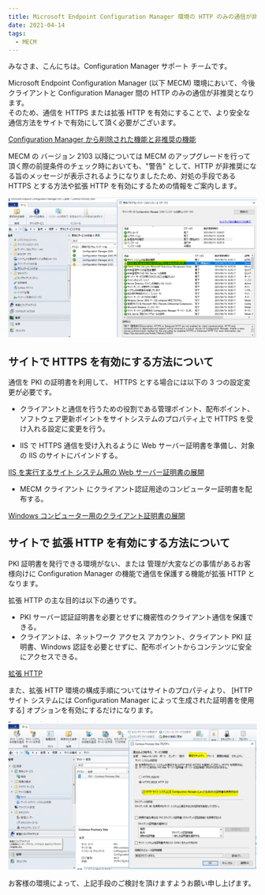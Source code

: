 ```yaml
---
title: Microsoft Endpoint Configuration Manager 環境の HTTP のみの通信が非推奨となります
date: 2021-04-14
tags:
  - MECM
---
```


みなさま、こんにちは。Configuration Manager サポート チームです。

Microsoft Endpoint Configuration Manager (以下 MECM) 環境において、今後クライアントと Configuration Manager 間の HTTP のみの通信が非推奨となります。  
そのため、通信を HTTPS または拡張 HTTP を有効にすることで、より安全な通信方法をサイトで有効にして頂く必要がございます。

[Configuration Manager から削除された機能と非推奨の機能](https://docs.microsoft.com/ja-jp/mem/configmgr/core/plan-design/changes/deprecated/removed-and-deprecated-cmfeatures)

MECM の バージョン 2103 以降については MECM のアップグレードを行って頂く際の前提条件のチェック時においても、"警告" として、HTTP が非推奨になる旨のメッセージが表示されるようになりましたため、対処の手段である HTTPS とする方法や拡張 HTTP を有効にするための情報をご案内します。

![image.png](./20210414_01/1.png)

## サイトで HTTPS を有効にする方法について

通信を PKI の証明書を利用して、 HTTPS とする場合には以下の 3 つの設定変更が必要です。

- クライアントと通信を行うための役割である管理ポイント、配布ポイント、ソフトウェア更新ポイントをサイトシステムのプロパティ上で HTTPS を受け入れる設定に変更を行う。

- IIS で HTTPS 通信を受け入れるように Web サーバー証明書を準備し、対象の IIS のサイトにバインドする。

[IIS を実行するサイト システム用の Web サーバー証明書の展開](https://docs.microsoft.com/ja-jp/mem/configmgr/core/plan-design/network/example-deployment-of-pki-certificates#deploy-the-web-server-certificate-for-site-systems-that-run-iis)

- MECM クライアント にクライアント認証用途のコンピューター証明書を配布する。

[Windows コンピューター用のクライアント証明書の展開](https://docs.microsoft.com/ja-jp/mem/configmgr/core/plan-design/network/example-deployment-of-pki-certificates#deploy-the-client-certificate-for-windows-computers)

## サイトで 拡張 HTTP を有効にする方法について
PKI 証明書を発行できる環境がない、または 管理が大変などの事情があるお客様向けに Configuration Manager の機能で通信を保護する機能が拡張 HTTP となります。

拡張 HTTP の主な目的は以下の通りです。
- PKI サーバー認証証明書を必要とせずに機密性のクライアント通信を保護できる。
- クライアントは、ネットワーク アクセス アカウント、クライアント PKI 証明書、Windows 認証を必要とせずに、配布ポイントからコンテンツに安全にアクセスできる。

[拡張 HTTP](https://docs.microsoft.com/ja-jp/mem/configmgr/core/plan-design/hierarchy/enhanced-http)

また、拡張 HTTP 環境の構成手順についてはサイトのプロパティより、 [HTTP サイト システムには Configuration Manager によって生成された証明書を使用する] オプションを有効にするだけになります。

![image.png](./20210414_01/2.png)


お客様の環境によって、上記手段のご検討を頂けますようお願い申し上げます。